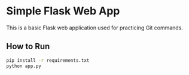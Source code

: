 # Simple Flask Web App

This is a basic Flask web application used for practicing Git commands.

## How to Run

```bash
pip install -r requirements.txt
python app.py
